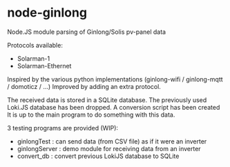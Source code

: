 # node-ginlong
Node.JS module parsing of Ginlong/Solis pv-panel data 

Protocols available:
* Solarman-1
* Solarman-Ethernet

Inspired by the various python implementations (ginlong-wifi / ginlong-mqtt / domoticz / ...)
Improved by adding an extra protocol.

The received data is stored in a SQLite database.
The previously used Loki.JS database has been dropped.
A conversion script has been created
It is up to the main program to do something with this data.

3 testing programs are provided (WIP):
* ginlongTest : can send data (from CSV file) as if it were an inverter
* ginlongServer : demo module for receiving data from an inverter
* convert_db : convert previous LokiJS database to SQLite

